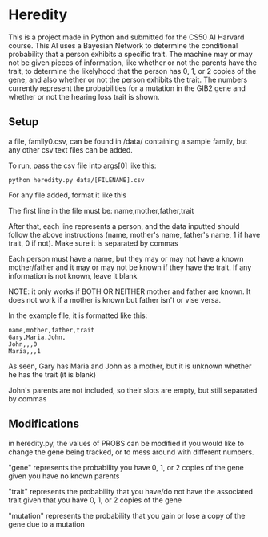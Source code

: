 # Heredity
This is a project made in Python and submitted for the CS50 AI Harvard course. This AI uses a Bayesian Network to determine the conditional probability that a person exhibits a specific trait. The machine may or may not be given pieces of information, like whether or not the parents have the trait, to determine the likelyhood that the person has 0, 1, or 2 copies of the gene, and also whether or not the person exhibits the trait. The numbers currently represent the probabilities for a mutation in the GIB2 gene and whether or not the hearing loss trait is shown.

## Setup

a file, family0.csv, can be found in /data/ containing a sample family, but any other csv text files can be added. 

To run, pass the csv file into args[0] like this: 
    
    python heredity.py data/[FILENAME].csv

For any file added, format it like this

The first line in the file must be: name,mother,father,trait

After that, each line represents a person, and the data inputted should follow the above instructions (name, mother's name, father's name, 1 if have trait, 0 if not). Make sure it is separated by commas

Each person must have a name, but they may or may not have a known mother/father and it may or may not be known if they have the trait. If any information is not known, leave it blank

NOTE: it only works if BOTH OR NEITHER mother and father are known. It does not work if a mother is known but father isn't or vise versa.

In the example file, it is formatted like this:

    name,mother,father,trait
    Gary,Maria,John,
    John,,,0
    Maria,,,1

  As seen, Gary has Maria and John as a mother, but it is unknown whether he has the trait (it is blank)

  John's parents are not included, so their slots are empty, but still separated by commas


## Modifications

in heredity.py, the values of PROBS can be modified if you would like to change the gene being tracked, or to mess around with different numbers.

"gene" represents the probability you have 0, 1, or 2 copies of the gene given you have no known parents

"trait" represents the probability that you have/do not have the associated trait given that you have 0, 1, or 2 copies of the gene

"mutation" represents the probability that you gain or lose a copy of the gene due to a mutation
